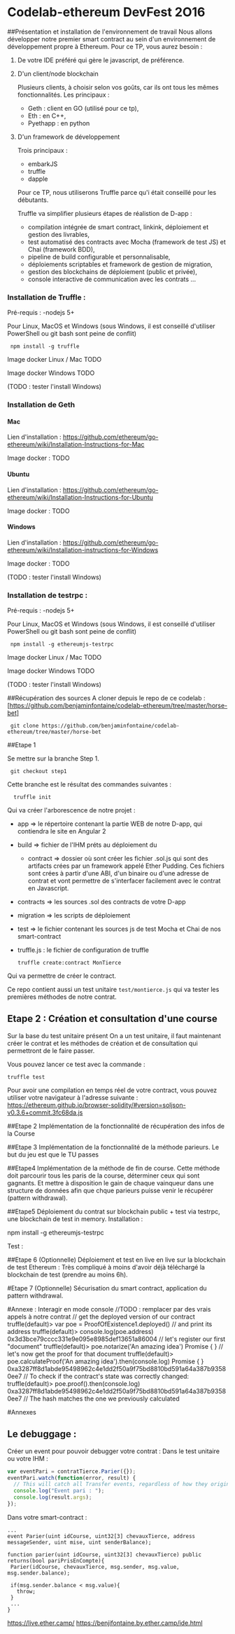# Codelab-ethereum DevFest 2O16

##Présentation et installation de l'environnement de travail
Nous allons développer notre premier smart contract au sein d'un environnement de développement propre à Ethereum.
Pour ce TP, vous aurez besoin :
1. De votre IDE préféré qui gère le javascript, de préférence.

2. D'un client/node blockchain

    Plusieurs clients, à choisir selon vos goûts, car ils ont tous les mêmes fonctionnalités. Les principaux :

    * Geth : client en GO (utilisé pour ce tp),
    * Eth : en C++,
    * Pyethapp : en python


3. D'un framework de développement

   Trois principaux :

    * embarkJS
    * truffle
    * dapple

    Pour ce TP, nous utiliserons Truffle parce qu'i était conseillé pour les débutants.

    Truffle va simplifier plusieurs étapes de réalistion de D-app :
   - compilation intégrée de smart contract, linkink, déploiement et gestion des livrables,
   - test automatisé des contracts avec Mocha (framework de test JS) et Chai (framework BDD),
   - pipeline de build configurable et personnalisable,
   - déploiements scriptables et framework de gestion de migration,
   - gestion des blockchains de déploiement (public et privée),
   - console interactive de communication avec les contrats ...

### Installation de Truffle :
Pré-requis :
-nodejs 5+

Pour Linux, MacOS et Windows
(sous Windows, il est conseillé d'utiliser PowerShell ou git bash sont peine de conflit)

     npm install -g truffle

Image docker Linux / Mac
TODO

Image docker Windows
TODO

(TODO : tester l'install Windows)

### Installation de Geth

#### Mac
Lien d'installation :
https://github.com/ethereum/go-ethereum/wiki/Installation-Instructions-for-Mac

Image docker : TODO

#### Ubuntu
Lien d'installation :
https://github.com/ethereum/go-ethereum/wiki/Installation-Instructions-for-Ubuntu

Image docker : TODO


#### Windows
Lien d'installation : https://github.com/ethereum/go-ethereum/wiki/Installation-instructions-for-Windows

Image docker :
TODO

(TODO : tester l'install Windows)

### Installation de testrpc :
Pré-requis :
-nodejs 5+

Pour Linux, MacOS et Windows
(sous Windows, il est conseillé d'utiliser PowerShell ou git bash sont peine de conflit)

     npm install -g ethereumjs-testrpc

Image docker Linux / Mac
TODO

Image docker Windows
TODO

(TODO : tester l'install Windows)

##Récupération des sources
A cloner depuis le repo de ce codelab : [https://github.com/benjaminfontaine/codelab-ethereum/tree/master/horse-bet]

     git clone https://github.com/benjaminfontaine/codelab-ethereum/tree/master/horse-bet

##Etape 1

Se mettre sur la branche Step 1.

     git checkout step1

Cette branche est le résultat des commandes suivantes :

      truffle init

Qui va créer l'arborescence de notre projet :

- app => le répertoire contenant la partie WEB de notre D-app, qui contiendra le site en Angular 2

- build => fichier de l'IHM préts au déploiement du

   - contract => dossier où sont créer les fichier .sol.js qui sont des artifacts crées par un framework appelé Ether Pudding. Ces fichiers sont crées à partir d'une ABI, d'un binaire ou d'une adresse de contrat et vont permettre de s'interfacer facilement avec le contrat en Javascript.
- contracts => les sources .sol des contracts de votre D-app
- migration => les scripts de déploiement
- test => le fichier contenant les sources js de test Mocha et Chai de nos smart-contract
- truffle.js : le fichier de configuration de truffle


      truffle create:contract MonTierce

Qui va permettre de créer le contract.

Ce repo contient aussi un test unitaire `test/montierce.js` qui va tester les premières méthodes de notre contrat.





## Etape 2 : Création et consultation d'une course
Sur la base du test unitaire présent On a un test unitaire, il faut maintenant créer le contrat et les méthodes de création et de consultation qui permettront de le faire passer.

Vous pouvez lancer ce test avec la commande :

    truffle test


Pour avoir une compilation en temps réel de votre contract, vous pouvez utiliser votre navigateur à l'adresse suivante :
https://ethereum.github.io/browser-solidity/#version=soljson-v0.3.6+commit.3fc68da.js


##Etape 2
Implémentation de la fonctionnalité de récupération des infos de la Course

##Etape 3
Implémentation de la fonctionnalité de la méthode parieurs.
Le but du jeu est que le TU passes

##Etape4
Implémentation de la méthode de fin de course.
Cette méthode doit parcourir tous les paris de la course, déterminer ceux qui sont gagnants.
Et mettre à disposition le gain de chaque vainqueur dans une structure de données afin que chque parieurs puisse venir le récupérer (pattern withdrawal).

##Etape5
Déploiement du contrat sur blockchain public + test via testrpc, une blockchain de test in memory.
Installation :

npm install -g ethereumjs-testrpc


Test :

##Etape 6 (Optionnelle)
Déploiement et test en live en live sur la blockchain de test Ethereum :
Très compliqué à moins d'avoir déjà téléchargé la blockchain de test (prendre au moins 6h).


#Etape 7 (Optionnelle)
Sécurisation du smart contract, application du pattern withdrawal.

#Annexe : Interagir en mode console
//TODO : remplacer par des vrais appels à notre contrat
// get the deployed version of our contract
truffle(default)> var poe = ProofOfExistence1.deployed()
// and print its address
truffle(default)> console.log(poe.address)
0x3d3bce79cccc331e9e095e8985def13651a86004
// let's register our first "document"
truffle(default)> poe.notarize('An amazing idea')
Promise { <pending> }
// let's now get the proof for that document
truffle(default)> poe.calculateProof('An amazing idea').then(console.log)
Promise { <pending> }
0xa3287ff8d1abde95498962c4e1dd2f50a9f75bd8810bd591a64a387b93580ee7
// To check if the contract's state was correctly changed:
truffle(default)> poe.proof().then(console.log)
0xa3287ff8d1abde95498962c4e1dd2f50a9f75bd8810bd591a64a387b93580ee7
// The hash matches the one we previously calculated


#Annexes
## Le debuggage :
Créer un event pour pouvoir debugger votre contrat :
Dans le test unitaire ou votre IHM :
```javascript
var eventPari = contratTierce.Parier({});
eventPari.watch(function(error, result) {
  // This will catch all Transfer events, regardless of how they originated.
  console.log("Event pari : ");
  console.log(result.args);
});
```

Dans votre smart-contract :
```solidity
...
event Parier(uint idCourse, uint32[3] chevauxTierce, address messageSender, uint mise, uint senderBalance);

function parier(uint idCourse, uint32[3] chevauxTierce) public returns(bool pariPrisEnCompte){
 Parier(idCourse, chevauxTierce, msg.sender, msg.value, msg.sender.balance);

 if(msg.sender.balance < msg.value){
   throw;
 }
 ...
}
```


https://live.ether.camp/
https://benjifontaine.by.ether.camp/ide.html
